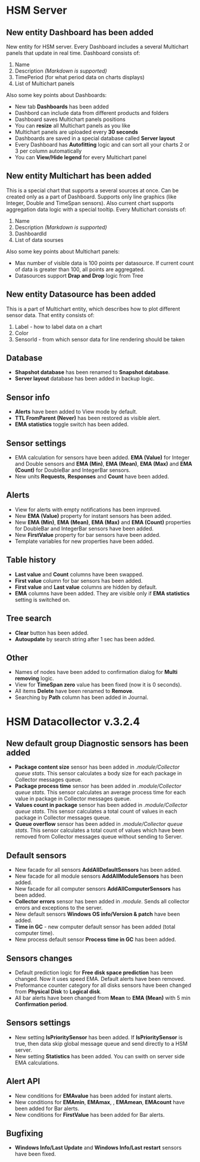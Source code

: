 # HSM Server

## New entity Dashboard has been added
New entity for HSM server. Every Dashboard includes a several Multichart panels that update in real time. Dashboard consists of:
1. Name
1. Description *(Markdown is supported)*
1. TimePeriod (for what period data on charts displays)
1. List of Multichart panels

Also some key points about Dashboards:
* New tab **Dashboards** has been added
* Dashbord can include data from different products and folders
* Dashboard saves Multichart panels positions
* You can **resize** all Multichart panels as you like
* Multichart panels are uploaded every **30 seconds**
* Dashboards are saved in a special database called **Server layout**
* Every Dashboard has **Autofitting** logic and can sort all your charts 2 or 3 per column automatically
* You can **View/Hide legend** for every Multichart panel

## New entity Multichart has been added 
This is a special chart that supports a several sources at once. Can be created only as a part of Dashboard. Supports only line graphics (like Integer, Double and TimeSpan sensors). Also current chart supports aggregation data logic with a special tooltip. Every Multichart consists of:
1. Name
1. Description *(Markdown is supported)*
1. DashboardId
1. List of data sourses

Also some key points about Multichart panels:
* Max number of visible data is 100 points per datasource. If current count of data is greater than 100, all points are aggregated.
* Datasources support **Drap and Drop** logic from Tree

## New entity Datasource has been added
This is a part of Multichart entity, which describes how to plot different sensor data. That entity consists of:
1. Label - how to label data on a chart
1. Color
1. SensorId - from which sensor data for line rendering should be taken

## Database
* **Shapshot database** has been renamed to **Snapshot database**.
* **Server layout** database has been added in backup logic.

## Sensor info
* **Alerts** have been added to View mode by default.
* **TTL FromParent (Never)** has been restored as visible alert.
* **EMA statistics** toggle switch has been added.

## Sensor settings
* EMA calculation for sensors have been added. **EMA (Value)** for Integer and Double sensors and **EMA (Min)**, **EMA (Mean)**, **EMA (Max)** and **EMA (Count)** for DoubleBar and IntegerBar sensors.
* New units **Requests**, **Responses** and **Count** have been added.

## Alerts
* View for alerts with empty notifications has been improved.
* New **EMA (Value)** property for instant sensors has been added.
* New **EMA (Min)**, **EMA (Mean)**, **EMA (Max)** and **EMA (Count)** properties for DoubleBar and IntegerBar sensors have been added.
* New **FirstValue** property for bar sensors have been added.
* Template variables for new properties have been added.

## Table history
* **Last value** and **Count** columns have been swapped.
* **First value** column for bar sensors has been added.
* **First value** and **Last value** columns are hidden by default.
* **EMA** columns have been added. They are visible only if **EMA statistics** setting is switched on.

## Tree search
* **Clear** button has been added.
* **Autoupdate** by search string after 1 sec has been added.

## Other
* Names of nodes have been added to confirmation dialog for **Multi removing** logic.
* View for **TimeSpan zero** value has been fixed (now it is 0 seconds).
* All items **Delete** have been renamed to **Remove**.
* Searching by **Path** column has been added in Journal.

# HSM Datacollector v.3.2.4

## New default group **Diagnostic sensors** has been added
* **Package content size** sensor has been added in *.module/Collector queue stats*. This sensor calculates a body size for each package in Collector messages queue.
* **Package process time** sensor has been added in *.module/Collector queue stats*. This sensor calculates an average process time for each value in package in Collector messages queue.
* **Values count in package** sensor has been added in *.module/Collector queue stats*. This sensor calculates a total count of values in each package in Collector messages queue.
* **Queue overflow** sensor has been added in *.module/Collector queue stats*. This sensor calculates a total count of values which have been removed from Collector messages queue without sending to Server.

## Default sensors
* New facade for all sensors **AddAllDefaultSensors** has been added.
* New facade for all module sensors **AddAllModuleSensors** has been added.
* New facade for all computer sensors **AddAllComputerSensors** has been added.
* **Collector errors** sensor has been added in *.module*. Sends all collector errors and exceptions to the server.
* New default sensors **Windows OS info/Version & patch** have been added.
* **Time in GC** - new computer default sensor has been added (total computer time).
* New process default sensor **Process time in GC** has been added.

## Sensors changes
* Default prediction logic for **Free disk space prediction** has been changed. Now it uses speed EMA. Default alerts have been removed.
* Preformance counter category for all disks sensors have been changed from **Physical Disk** to **Logical disk**.
* All bar alerts have been changed from **Mean** to **EMA (Mean)** with 5 min **Confirmation period**.

## Sensors settings
* New setting **IsPrioritySensor** has been added. If **IsPrioritySensor** is true, then data skip global message queue and send directly to a HSM server.
* New setting **Statistics** has been added. You can swith on server side EMA calculations.

## Alert API
* New conditions for **EMAvalue** has been added for instant alerts.
* New conditions for **EMAmin**, **EMAmax**, , **EMAmean**, **EMAcount** have been added for Bar alerts.
* New conditions for **FirstValue** has been added for Bar alerts.

## Bugfixing
* **Windows Info/Last Update** and **Windows Info/Last restart** sensors have been fixed.